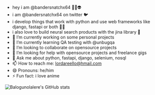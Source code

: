 
- hey i am @bandersnatchx64 🤖👾👽
- i am @bandersnatchx64 on twitter 🐦
- i develop things that work with python and use web frameworks like django, fastapi or both 🧑‍💻
- i also love to build neural search products with the jina library 🔎
- 🔭 I’m currently working on some personal projects
- 🌱 I’m currently learning QA testing with @unbugqa
- 👯 I’m looking to collaborate on opensource projects
- 🤔 I’m looking for help with opensource projects and freelance gigs
- 💬 Ask me about python, fastapi, django, selenium, nosql
- 📫 How to reach me: lordareello@hmail.com
- 😄 Pronouns: he/him
- ⚡ Fun fact: i love anime 

![Balogunolalere's GitHub stats](https://github-readme-stats.vercel.app/api?username=Balogunolalere&show_icons=true&theme=dracula)
